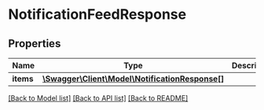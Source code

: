 # NotificationFeedResponse

## Properties
Name | Type | Description | Notes
------------ | ------------- | ------------- | -------------
**items** | [**\Swagger\Client\Model\NotificationResponse[]**](NotificationResponse.md) |  | 

[[Back to Model list]](../README.md#documentation-for-models) [[Back to API list]](../README.md#documentation-for-api-endpoints) [[Back to README]](../README.md)


